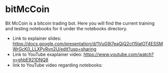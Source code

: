 # bitMcCoin

Bit McCoin is a bitcoin trading bot. Here you will find the current training and testing notebooks for it under the notebooks directory.

* Link to explainer slides: https://docs.google.com/presentation/d/1VuG9i7eaQjQ2ct15lalOT4ESSMWrGcK0_LLXPyRvn2U/edit?usp=sharing
* Link to YouTube exaplainer video: https://www.youtube.com/watch?v=ghbE921DNQ8
* link to YouTube video regarding notebooks: 

